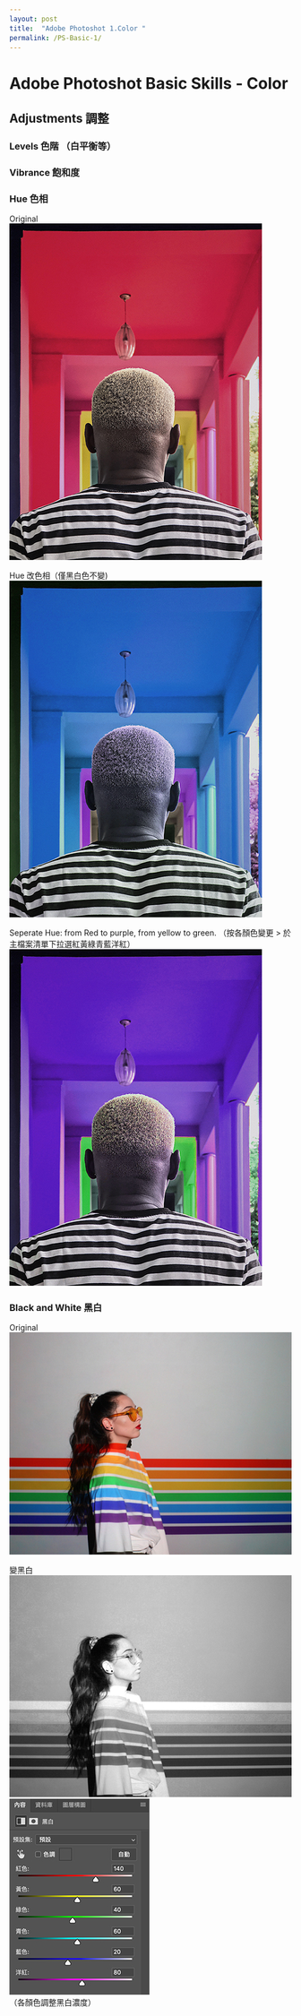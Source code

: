 ```yaml
---
layout: post
title:  "Adobe Photoshot 1.Color "
permalink: /PS-Basic-1/
---
```


# Adobe Photoshot Basic Skills - Color


## Adjustments 調整
### Levels 色階 （白平衡等）  

### Vibrance 飽和度  

### Hue 色相  
Original  
![G01](/assets/Hue.jpg)    

Hue 改色相（僅黑白色不變)  
![G02](/assets/Hue1.jpg)  

Seperate Hue: from Red to purple, from yellow to green.  （按各顏色變更 > 於主檔案清單下拉選紅黃綠青藍洋紅） 
![G03](/assets/Hue2.jpg)  


### Black and White 黑白 
Original  
![G04](/assets/Bw.jpg)  

變黑白  
![G04](/assets/Bw01.jpg)
![G04](/assets/Bw02.jpg)  
（各顏色調整黑白濃度）  

